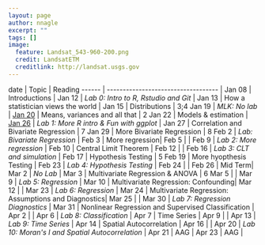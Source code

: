 ```yaml
---
layout: page
author: nnagle
excerpt: ""
tags: []
image:
  feature: Landsat_543-960-200.png
  credit: LandsatETM
  creditlink: http://landsat.usgs.gov
---
```


date   | Topic                               | Reading
------ | ----------------------------------- |
Jan 08 | Introductions |
Jan 12 | *Lab 0: Intro to R, Rstudio and Git* |
Jan 13 | How a statistician views the world  |
Jan 15 | Distributions | 3;4
Jan 19 | *MLK: No lab* |
<a href="../lectures/Mean_Variance_01_20_2015.pdf">Jan 20</a> | Means, variances and all that | 2
Jan 22 | Models & estimation |
<a href="https://www.dropbox.com/sh/dmzdjs51wmih3fr/AAAetSSQe05YM26FegxVE7Pqa?dl=0">Jan 26</a> | *Lab 1: More R intro & Fun with ggplot* |
Jan 27 |  Correlation and Bivariate Regression | 7
Jan 29 | More Bivariate Regression | 8
Feb 2 | *Lab: Bivariate Regression* |
Feb 3 |  More regression|
Feb 5 | |
Feb 9 | *Lab 2: More regression* |
Feb 10  | Central Limit Theorem |
Feb 12  |  |
Feb 16 | *Lab 3: CLT and simulation* |
Feb 17 | Hypothesis Testing | 5
Feb 19 | More hyopthesis Testing |
Feb 23 | *Lab 4: Hypothesis Testing* |
Feb 24 | |
Feb 26 | Mid Term|
Mar 2 | *No Lab* |
Mar 3 | Multivariate Regression & ANOVA | 6
Mar 5 | |
Mar 9 | *Lab 5: Regression* |
Mar 10 | Multivariate Regression: Confounding|
Mar 12 | |
Mar 23 | *Lab 6: Regression* |
Mar 24 | Multivariate Regression: Assumptions and Diagnostics|
Mar 25 | |
Mar 30 | *Lab 7: Regression Diagnostics* |
Mar 31 | Nonlinear Regression and Supervised Classification |
Apr 2 | |
Apr 6 | *Lab 8: Classification* |
Apr 7 | Time Series |
Apr 9 | |
Apr 13 | *Lab 9: Time Series* |
Apr 14 | Spatial Autocorrelation |
Apr 16 | |
Apr 20 | *Lab 10: Moran's I and Spatial Autocorrelation* |
Apr 21 | AAG |
Apr 23 | AAG |
